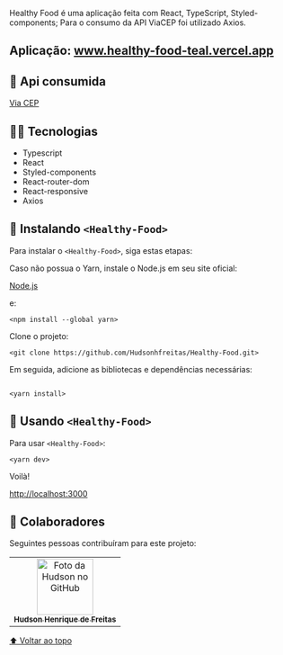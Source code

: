Healthy Food é uma aplicação feita com React, TypeScript, Styled-components; Para o consumo da API ViaCEP foi utilizado Axios.

## Aplicação: www.healthy-food-teal.vercel.app

## 🔗 Api consumida

[Via CEP](https://viacep.com.br/)

## 🧑‍💻 Tecnologias

- Typescript
- React  
- Styled-components
- React-router-dom
- React-responsive
- Axios

## 🍐 Instalando `<Healthy-Food>`

Para instalar o `<Healthy-Food>`, siga estas etapas:

Caso não possua o Yarn, instale o Node.js em seu site oficial:

[Node.js](https://nodejs.org/en/download/)

e:

```
<npm install --global yarn>
```

Clone o projeto:
```
<git clone https://github.com/Hudsonhfreitas/Healthy-Food.git>
```

Em seguida, adicione as bibliotecas e dependências necessárias:
```

<yarn install>
```

## 🥑 Usando `<Healthy-Food>`

Para usar `<Healthy-Food>`:

```
<yarn dev>
```

Voilà!

[http://localhost:3000](http://localhost:3000)

## 🤝 Colaboradores

Seguintes pessoas contribuíram para este projeto:

<table>
  <tr>
    <td align="center">
      <a href="https://github.com/hudsonhfreitas">
        <img src="https://avatars.githubusercontent.com/u/65768361?v=4" width="100px;" alt="Foto da Hudson no GitHub"/><br>
        <sub>
          <b>Hudson Henrique de Freitas</b>
        </sub>
      </a>
    </td>
  </tr>
</table>

[⬆ Voltar ao topo](#healthy-food)<br>

```
